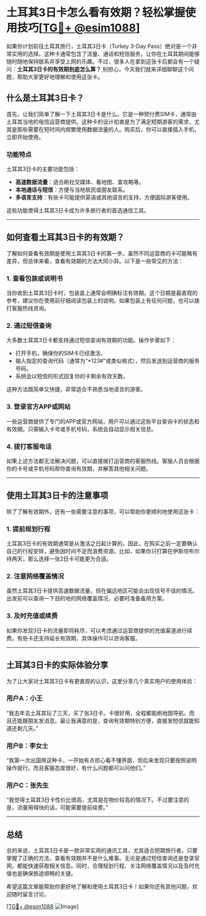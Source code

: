 # 土耳其3日卡怎么看有效期？轻松掌握使用技巧[[TG💪+ @esim1088](https://t.me/s/esim1088)]

如果你计划前往土耳其旅行，土耳其3日卡（Turkey 3-Day Pass）绝对是一个非常实用的选择。这种卡通常包含了流量、通话和短信服务，让你在土耳其期间能够随时随地保持联系并享受上网的乐趣。不过，很多人在拿到这张卡后都会有一个疑问：**土耳其3日卡的有效期到底怎么算？** 别担心，今天我们就来详细聊聊这个问题，帮助大家更好地理解和使用这张卡。

## 什么是土耳其3日卡？

首先，让我们简单了解一下土耳其3日卡是什么。它是一种预付费SIM卡，通常由土耳其当地的电信运营商提供。这种卡的设计初衷是为了满足短期游客的需求，尤其是那些需要在短时间内频繁使用数据流量的人。购买后，你可以直接插入手机，立即开始使用。

### 功能特点

土耳其3日卡的主要功能包括：

- **高速数据流量**：适合刷社交媒体、看地图、查攻略等。
- **本地通话与短信**：方便与当地居民或朋友联系。
- **多语言支持**：有些卡可能提供英语或其他语言的支持，方便国际游客使用。

这些功能使得土耳其3日卡成为许多旅行者的首选通信工具。

---

## 如何查看土耳其3日卡的有效期？

了解如何查看有效期是使用土耳其3日卡的第一步。虽然不同运营商的卡可能略有差异，但总体来看，查看有效期的方法大同小异。以下是一些常见的方法：

### 1. **查看包装或说明书**

当你收到土耳其3日卡时，包装盒上通常会明确标注有效期。这个日期是最直观的参考，建议你在使用前仔细阅读包装上的说明。如果包装上有任何问题，也可以拨打客服热线咨询。

### 2. **通过短信查询**

大多数土耳其3日卡都支持通过短信查询有效期的功能。操作步骤如下：

- 打开手机，确保你的SIM卡已经激活。
- 输入指定的查询代码（通常为“*123#”或类似格式），然后发送到运营商的服务号码。
- 系统会以短信的形式回复你的卡剩余有效天数。

这种方法既简单又快捷，非常适合不熟悉当地语言的游客。

### 3. **登录官方APP或网站**

一些运营商提供了专门的APP或官方网站，用户可以通过这些平台查询卡的状态和有效期。只需输入卡号或手机号码，系统会自动显示相关信息。

### 4. **拨打客服电话**

如果上述方法都无法解决问题，可以直接拨打运营商的客服热线。客服人员会根据你的卡号或手机号码帮你查询有效期，并解答其他相关问题。

---

## 使用土耳其3日卡的注意事项

除了了解有效期外，还有一些需要注意的事项，可以帮助你更顺利地使用这张卡：

### 1. **提前规划行程**

土耳其3日卡的有效期通常是从激活之日起计算的。因此，在购买之前一定要确认自己的行程安排，避免因时间不足而浪费资源。比如，如果你只打算在伊斯坦布尔待两天，那么选择一张2日卡可能更为合适。

### 2. **注意网络覆盖情况**

虽然土耳其3日卡提供高速数据流量，但在偏远地区可能会出现信号不佳的情况。出发前可以查询一下目的地的网络覆盖情况，必要时准备备用方案。

### 3. **及时充值或续费**

如果你发现3日卡的流量即将耗尽，可以考虑通过运营商提供的充值渠道进行续费。有些卡还支持延长有效期，具体操作可以咨询客服。

---

## 土耳其3日卡的实际体验分享

为了让大家对土耳其3日卡有更直观的认识，这里分享几个真实用户的使用体验：

### 用户A：小王
“我去年去土耳其玩了三天，买了张3日卡。卡很好用，全程都能刷地图导航，而且还能跟朋友发消息。最让我满意的是，查询有效期特别方便，直接发短信就能知道还剩几天。”

### 用户B：李女士
“我第一次出国用这种卡，一开始有点担心看不懂界面，但后来发现只要按照说明操作就行。而且客服态度很好，有什么问题都可以问他们。”

### 用户C：张先生
“我觉得土耳其3日卡性价比很高，尤其是在物价较高的情况下。不过要注意的是，流量用得快的话，可能需要提前续费。”

---

## 总结

总的来说，土耳其3日卡是一款非常实用的通讯工具，尤其适合短期旅行者。只要掌握了正确的方法，查看有效期并不是什么难事。无论是通过短信查询还是登录官网，都能快速获取相关信息。同时，合理规划行程、关注网络覆盖情况以及及时充值也是确保旅途顺畅的关键。

希望这篇文章能帮助你更好地了解和使用土耳其3日卡！如果你还有其他问题，欢迎随时留言讨论。

[[TG💪+ @esim1088](https://t.me/s/esim1088) ![Image](https://i.postimg.cc/4NQfJmqS/Snipaste-2025-05-13-00-14-12.png)]